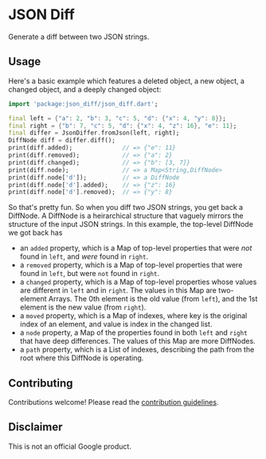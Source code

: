 JSON Diff
=========

Generate a diff between two JSON strings.

Usage
-----

Here's a basic example which features a deleted object, a new object, a changed
object, and a deeply changed object:

```dart
import 'package:json_diff/json_diff.dart';

final left = {"a": 2, "b": 3, "c": 5, "d": {"x": 4, "y": 8}};
final right = {"b": 7, "c": 5, "d": {"x": 4, "z": 16}, "e": 11};
final differ = JsonDiffer.fromJson(left, right);
DiffNode diff = differ.diff();
print(diff.added);              // => {"e": 11}
print(diff.removed);            // => {"a": 2}
print(diff.changed);            // => {"b": [3, 7]}
print(diff.node);               // => a Map<String,DiffNode>
print(diff.node['d']);          // => a DiffNode
print(diff.node['d'].added);    // => {"z": 16}
print(diff.node['d'].removed);  // => {"y": 8}
```

So that's pretty fun. So when you diff two JSON strings, you get back a
DiffNode. A DiffNode is a heirarchical structure that vaguely mirrors the
structure of the input JSON strings. In this example, the top-level DiffNode we
got back has

* an `added` property, which is a Map of top-level properties that
  were _not_ found in `left`, and _were_ found in `right`.
* a `removed` property, which is a Map of top-level properties that were found
  in `left`, but were `not` found in `right`.
* a `changed` property, which is a Map of top-level properties whose values are
  different in `left` and in `right`. The values in this Map are two-element
  Arrays. The 0th element is the old value (from `left`), and the 1st element
  is the new value (from `right`).
* a `moved` property, which is a Map of indexes, where key is the original index 
  of an element, and value is index in the changed list.
* a `node` property, a Map of the properties found in both `left` and `right`
  that have deep differences. The values of this Map are more DiffNodes.
* a `path` property, which is a List of indexes, describing the path from the root
  where this DiffNode is operating.

Contributing
------------

Contributions welcome! Please read the
[contribution guidelines](CONTRIBUTING.md).

Disclaimer
----------

This is not an official Google product.
